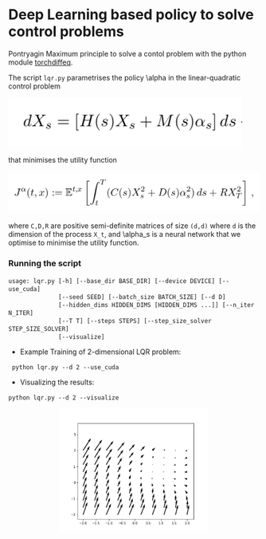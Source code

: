 Deep Learning based policy to solve control problems 
======

Pontryagin Maximum principle to solve a contol problem with the python module [torchdiffeq](https://github.com/rtqichen/torchdiffeq).

The script `lqr.py` parametrises the policy \alpha in the linear-quadratic control problem

![](/images/ode.png)

that minimises the utility function

![](/images/cost.png)

where `C,D,R` are positive semi-definite matrices of size `(d,d)` where `d` is the dimension of the process `X_t`, and \alpha_s is a neural network that we optimise to minimise the utility function.  

### Running the script
  ```
  usage: lqr.py [-h] [--base_dir BASE_DIR] [--device DEVICE] [--use_cuda]
                [--seed SEED] [--batch_size BATCH_SIZE] [--d D]
                [--hidden_dims HIDDEN_DIMS [HIDDEN_DIMS ...]] [--n_iter N_ITER]
                [--T T] [--steps STEPS] [--step_size_solver STEP_SIZE_SOLVER]
                [--visualize]
  ```


- Example Training of 2-dimensional LQR problem:
```
 python lqr.py --d 2 --use_cuda
```
 - Visualizing the results:
 ```
 python lqr.py --d 2 --visualize
 ```


<p align="center">
<img align="middle" src="./numerical_results/quiver.gif" alt="LQR" width="300" height="250" />
</p>
